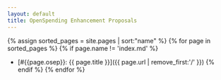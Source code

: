 ```yaml
---
layout: default
title: OpenSpending Enhancement Proposals
---
```


{% assign sorted_pages = site.pages | sort:"name" %}
{% for page in sorted_pages %}
  {% if page.name != 'index.md' %}
  * [#{{page.osep}}: {{ page.title }}]({{ page.url | remove_first:'/' }})
  {% endif %}
{% endfor %}

